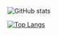 ![GitHub stats](https://github-readme-stats.vercel.app/api?username=TechWithJouho&show_icons=true&theme=tokyonight) 

[![Top Langs](https://github-readme-stats.vercel.app/api/top-langs/?username=yunline&theme=tokyonight)]()
